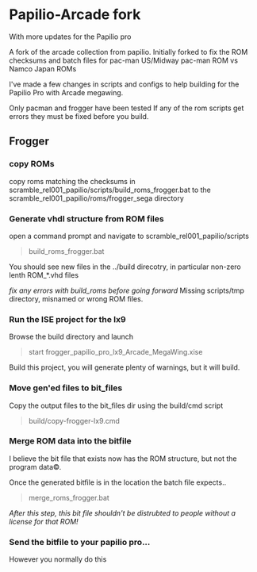 Papilio-Arcade fork
====================================================
With more updates for the Papilio pro

A fork of the arcade collection from papilio.
Initially forked to fix the ROM checksums and batch files for pac-man
US/Midway pac-man ROM vs Namco Japan ROMs

I've made a few changes in scripts and configs to help building for the Papilio Pro with Arcade megawing.

Only pacman and frogger have been tested
If any of the rom scripts get errors they must be fixed before you build.

Frogger
-------

### copy ROMs
copy roms matching the checksums in scramble_rel001_papilio/scripts/build_roms_frogger.bat 
    to the scramble_rel001_papilio/roms/frogger_sega directory


### Generate vhdl structure from ROM files
open a command prompt and navigate to scramble_rel001_papilio/scripts
> build_roms_frogger.bat

You should see new files in the ../build direcotry, in particular non-zero lenth ROM_*.vhd files

*fix any errors with build_roms before going forward*
Missing scripts/tmp directory, misnamed or wrong ROM files.

### Run the ISE project for the lx9
Browse the build directory and launch
> start frogger_papilio_pro_lx9_Arcade_MegaWing.xise

Build this project, you will generate plenty of warnings, but it will build.


### Move gen'ed files to bit_files
Copy the output files to the bit_files dir using the build/cmd script
> build/copy-frogger-lx9.cmd


### Merge ROM data into the bitfile
I believe the bit file that exists now has the ROM structure, but not the program data&copy;.

Once the generated bitfile is in the location the batch file expects..
> merge_roms_frogger.bat

_After this step, this bit file shouldn't be distrubted to people without a license for that ROM!_


### Send the bitfile to your papilio pro...
However you normally do this




